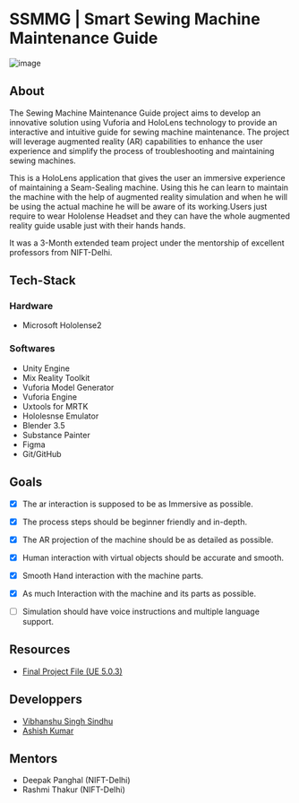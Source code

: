 # SSMMG | Smart Sewing Machine Maintenance Guide

![image](https://github.com/XROS-X-NIFT/SSMMG/assets/68684226/43524fbf-eef9-4dcd-ac04-cf6c8d834506)

## About

The Sewing Machine Maintenance Guide project aims to develop an innovative solution using Vuforia and HoloLens technology to provide an interactive and intuitive guide for sewing machine maintenance. The project will leverage augmented reality (AR) capabilities to enhance the user experience and simplify the process of troubleshooting and maintaining sewing machines.

This is a HoloLens application that gives the user an immersive experience of maintaining a Seam-Sealing machine. Using this he can learn to maintain the machine with the help of augmented reality simulation and when he will be using the actual machine he will be aware of its working.Users just require to wear Hololense Headset and they can have the whole augmented reality guide usable just with their hands hands.  

It was a 3-Month extended team project under the mentorship of excellent professors from NIFT-Delhi.

## Tech-Stack

### Hardware
* Microsoft Hololense2

### Softwares
* Unity Engine
* Mix Reality Toolkit
* Vuforia Model Generator
* Vuforia Engine
* Uxtools for MRTK
* Hololesnse Emulator
* Blender 3.5
* Substance Painter
* Figma
* Git/GitHub

## Goals
- [x] The ar interaction is supposed to be as Immersive as possible.
- [x] The process steps should be beginner friendly and in-depth.
- [x] The AR projection of the machine should be as detailed as possible.
- [x] Human interaction with virtual objects should be accurate and smooth.
- [x] Smooth Hand interaction with the machine parts.
- [x] As much Interaction with the machine and its parts as possible.
- [ ] Simulation should have voice instructions and multiple language support.


## Resources 
* [Final Project File (UE 5.0.3) ](https://drive.google.com/drive/folders/13XvOUTTscTGKAipq4r_6Fx8604-rnqI5?usp=sharing)

## Developpers
* [Vibhanshu Singh Sindhu](https://github.com/vibhanshusindhu)
* [Ashish Kumar](https://github.com/Ashish11828)

## Mentors
* Deepak Panghal (NIFT-Delhi)
* Rashmi Thakur (NIFT-Delhi)

